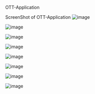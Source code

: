 OTT-Application

ScreenShot of OTT-Application
![image](https://user-images.githubusercontent.com/47684521/109920054-b91a6c80-7cdf-11eb-91d5-211b634add5a.png)


   ![image](https://user-images.githubusercontent.com/47684521/109920679-a6546780-7ce0-11eb-8333-6bcbfa529b01.png)
   

![image](https://user-images.githubusercontent.com/47684521/109920747-c08e4580-7ce0-11eb-8c7f-ea332f38c1e6.png)


![image](https://user-images.githubusercontent.com/47684521/109921115-5a55f280-7ce1-11eb-9dbe-c84772d66a3c.png)


![image](https://user-images.githubusercontent.com/47684521/109921278-9ee18e00-7ce1-11eb-8316-ed381f178afb.png)


![image](https://user-images.githubusercontent.com/47684521/109921626-2d560f80-7ce2-11eb-80c8-c6b455d31b65.png)


![image](https://user-images.githubusercontent.com/47684521/109922078-d866c900-7ce2-11eb-8c72-0c72edba67f6.png)


![image](https://user-images.githubusercontent.com/47684521/109922723-d4877680-7ce3-11eb-8b65-403d8525b0ce.png)
